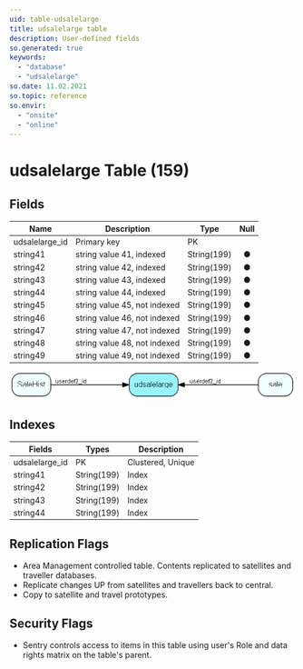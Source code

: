 ```yaml
---
uid: table-udsalelarge
title: udsalelarge table
description: User-defined fields
so.generated: true
keywords:
  - "database"
  - "udsalelarge"
so.date: 11.02.2021
so.topic: reference
so.envir:
  - "onsite"
  - "online"
---
```


# udsalelarge Table (159)

## Fields

| Name | Description | Type | Null |
|------|-------------|------|:----:|
|udsalelarge\_id|Primary key|PK| |
|string41|string value 41, indexed|String(199)|&#x25CF;|
|string42|string value 42,  indexed|String(199)|&#x25CF;|
|string43|string value 43, indexed|String(199)|&#x25CF;|
|string44|string value 44, indexed|String(199)|&#x25CF;|
|string45|string value 45, not indexed|String(199)|&#x25CF;|
|string46|string value 46, not indexed|String(199)|&#x25CF;|
|string47|string value 47, not indexed|String(199)|&#x25CF;|
|string48|string value 48, not indexed|String(199)|&#x25CF;|
|string49|string value 49, not indexed|String(199)|&#x25CF;|


![udsalelarge table relationship diagram](./media/udsalelarge.png)

## Indexes

| Fields | Types | Description |
|--------|-------|-------------|
|udsalelarge\_id |PK |Clustered, Unique |
|string41 |String(199) |Index |
|string42 |String(199) |Index |
|string43 |String(199) |Index |
|string44 |String(199) |Index |

## Replication Flags

* Area Management controlled table. Contents replicated to satellites and traveller databases.
* Replicate changes UP from satellites and travellers back to central.
* Copy to satellite and travel prototypes.

## Security Flags

* Sentry controls access to items in this table using user's Role and data rights matrix on the table's parent.

